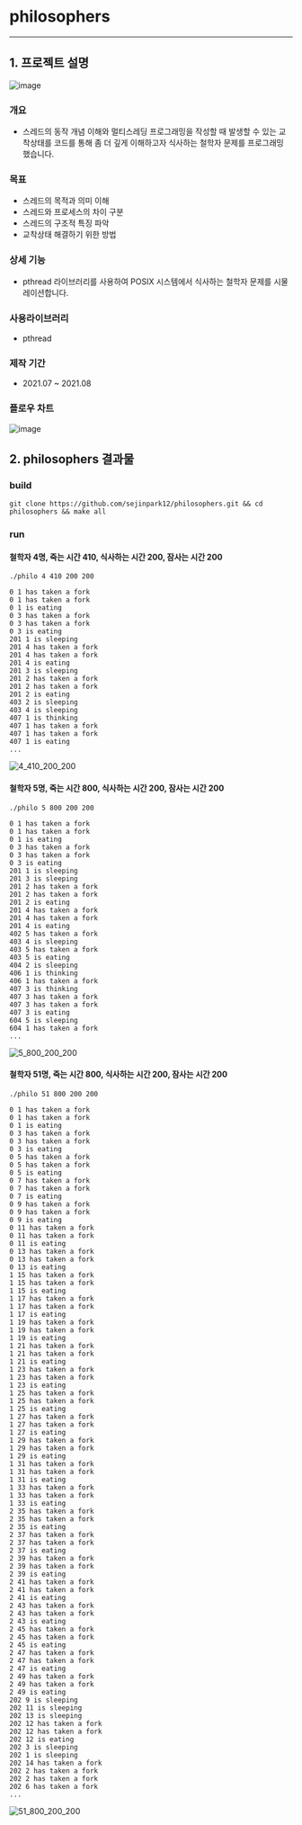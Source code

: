 # philosophers

---

## 1. 프로젝트 설명

![image](https://user-images.githubusercontent.com/19530862/129676790-c03afdf7-a945-4481-a9ad-3c97b6daa310.png)

### 개요

- 스레드의 동작 개념 이해와 멀티스레딩 프로그래밍을 작성할 때 발생할 수 있는 교착상태를 코드를 통해 좀 더 깊게 이해하고자 식사하는 철학자 문제를 프로그래밍 했습니다.

### 목표

- 스레드의 목적과 의미 이해
- 스레드와 프로세스의 차이 구분
- 스레드의 구조적 특징 파악
- 교착상태 해결하기 위한 방법 

### 상세 기능

- pthread 라이브러리를 사용하여 POSIX 시스템에서 식사하는 철학자 문제를 시물레이션합니다.

### 사용라이브러리

- pthread

### 제작 기간

- 2021.07 ~ 2021.08

### 플로우 차트

![image](https://user-images.githubusercontent.com/19530862/129673226-d18127ac-d9c9-4aac-ae0f-a87ad8c2a769.png)

## 2. philosophers 결과물

### build

```shell
git clone https://github.com/sejinpark12/philosophers.git && cd philosophers && make all
```

### run
#### 철학자 4명, 죽는 시간 410, 식사하는 시간 200, 잠사는 시간 200
```shell
./philo 4 410 200 200 
```

```
0 1 has taken a fork
0 1 has taken a fork
0 1 is eating
0 3 has taken a fork
0 3 has taken a fork
0 3 is eating
201 1 is sleeping
201 4 has taken a fork
201 4 has taken a fork
201 4 is eating
201 3 is sleeping
201 2 has taken a fork
201 2 has taken a fork
201 2 is eating
403 2 is sleeping
403 4 is sleeping
407 1 is thinking
407 1 has taken a fork
407 1 has taken a fork
407 1 is eating
...
```
![4_410_200_200](https://user-images.githubusercontent.com/19530862/129678265-357691b3-0fd3-45dc-98d6-3b70c83cb489.png)

#### 철학자 5명, 죽는 시간 800, 식사하는 시간 200, 잠사는 시간 200
```shell
./philo 5 800 200 200
```

```
0 1 has taken a fork
0 1 has taken a fork
0 1 is eating
0 3 has taken a fork
0 3 has taken a fork
0 3 is eating
201 1 is sleeping
201 3 is sleeping
201 2 has taken a fork
201 2 has taken a fork
201 2 is eating
201 4 has taken a fork
201 4 has taken a fork
201 4 is eating
402 5 has taken a fork
403 4 is sleeping
403 5 has taken a fork
403 5 is eating
404 2 is sleeping
406 1 is thinking
406 1 has taken a fork
407 3 is thinking
407 3 has taken a fork
407 3 has taken a fork
407 3 is eating
604 5 is sleeping
604 1 has taken a fork
...
```
![5_800_200_200](https://user-images.githubusercontent.com/19530862/129678649-6adbb949-7466-49a3-8e7f-a417bf903501.png)

#### 철학자 51명, 죽는 시간 800, 식사하는 시간 200, 잠사는 시간 200
```shell
./philo 51 800 200 200
```

```
0 1 has taken a fork
0 1 has taken a fork
0 1 is eating
0 3 has taken a fork
0 3 has taken a fork
0 3 is eating
0 5 has taken a fork
0 5 has taken a fork
0 5 is eating
0 7 has taken a fork
0 7 has taken a fork
0 7 is eating
0 9 has taken a fork
0 9 has taken a fork
0 9 is eating
0 11 has taken a fork
0 11 has taken a fork
0 11 is eating
0 13 has taken a fork
0 13 has taken a fork
0 13 is eating
1 15 has taken a fork
1 15 has taken a fork
1 15 is eating
1 17 has taken a fork
1 17 has taken a fork
1 17 is eating
1 19 has taken a fork
1 19 has taken a fork
1 19 is eating
1 21 has taken a fork
1 21 has taken a fork
1 21 is eating
1 23 has taken a fork
1 23 has taken a fork
1 23 is eating
1 25 has taken a fork
1 25 has taken a fork
1 25 is eating
1 27 has taken a fork
1 27 has taken a fork
1 27 is eating
1 29 has taken a fork
1 29 has taken a fork
1 29 is eating
1 31 has taken a fork
1 31 has taken a fork
1 31 is eating
1 33 has taken a fork
1 33 has taken a fork
1 33 is eating
2 35 has taken a fork
2 35 has taken a fork
2 35 is eating
2 37 has taken a fork
2 37 has taken a fork
2 37 is eating
2 39 has taken a fork
2 39 has taken a fork
2 39 is eating
2 41 has taken a fork
2 41 has taken a fork
2 41 is eating
2 43 has taken a fork
2 43 has taken a fork
2 43 is eating
2 45 has taken a fork
2 45 has taken a fork
2 45 is eating
2 47 has taken a fork
2 47 has taken a fork
2 47 is eating
2 49 has taken a fork
2 49 has taken a fork
2 49 is eating
202 9 is sleeping
202 11 is sleeping
202 13 is sleeping
202 12 has taken a fork
202 12 has taken a fork
202 12 is eating
202 3 is sleeping
202 1 is sleeping
202 14 has taken a fork
202 2 has taken a fork
202 2 has taken a fork
202 6 has taken a fork
...
```
![51_800_200_200](https://user-images.githubusercontent.com/19530862/129678886-bce28804-e51f-43a2-b0d8-fe25f50c8e52.png)
